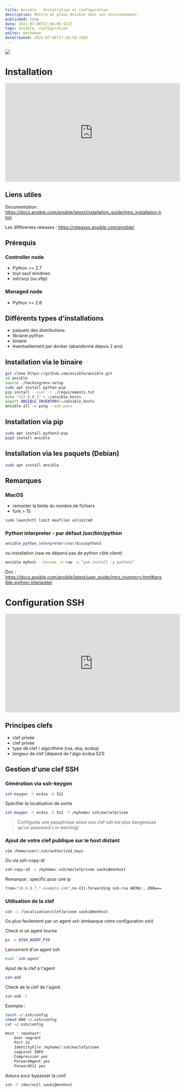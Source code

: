 ```yaml
---
title: Ansible - Installation et configuration
description: Mettre en place Ansible dans son environnement
published: true
date: 2021-07-08T17:36:05.922Z
tags: ansible, configuration
editor: markdown
dateCreated: 2021-07-08T17:18:58.350Z
---
```


![](https://blog.dbi-services.com/wp-insides/uploads/sites/2/2021/03/ansible-logo.png)

# Installation
<div class="video-responsive">
  <iframe width="560" height="315" src="https://www.youtube.com/embed/0P25aOuUyxY" title="YouTube video player" frameborder="0" allow="accelerometer; autoplay; clipboard-write; encrypted-media; gyroscope; picture-in-picture" allowfullscreen></iframe>
  </div>

## Liens utiles

Documentation : https://docs.ansible.com/ansible/latest/installation_guide/intro_installation.html

Les différentes releases : https://releases.ansible.com/ansible/


## Prérequis
### Controller node
* Python >= 2.7
* tout sauf windows
* ssh/scp (ou sftp)


### Managed node
* Python >= 2.6




## Différents types d'installations
* paquets des distributions
* librairie python
* binaire
* éventuellement par docker (abandonné depuis 2 ans)

## Installation via le binaire
```bash
git clone https://github.com/ansible/ansible.git
cd ansible
source ./hacking/env-setup
sudo apt install python-pip
pip install --user -r ./requirements.txt
echo "127.0.0.1" > ~/ansible_hosts
export ANSIBLE_INVENTORY=~/ansible_hosts
ansible all -m ping --ask-pass
```


## Installation via pip
```bash
sudo apt install python3-pip
pip3 install ansible
```

## Installation via les paquets (Debian)
```bash
sudo apt install ansible
```  

## Remarques
### MacOS
* remonter la limite du nombre de fichiers
* fork > 15
```bash
sudo launchctl limit maxfiles unlimited
```  

### Python interpreter - par défaut /usr/bin/python
```bash
ansible_python_interpreter=/usr/bin/python3
``` 

ou installation (raw ne dépend pas de python côté client)
```bash
ansible myhost --become -m raw -a "yum install -y python2"
``` 
Doc : https://docs.ansible.com/ansible/latest/user_guide/intro_inventory.html#ansible-python-interpreter

# Configuration SSH

<div class="video-responsive">
<iframe width="560" height="315" src="https://www.youtube.com/embed/dpDQ94huxmI" title="YouTube video player" frameborder="0" allow="accelerometer; autoplay; clipboard-write; encrypted-media; gyroscope; picture-in-picture" allowfullscreen></iframe>
    </div>

## Principes clefs
* clef privée
* clef privée
* type de clef / algorithme (rsa, dsa, ecdsa)
* longeur de clef (dépend de l'algo ecdsa 521)

## Gestion d'une clef SSH

### Génération via ssh-keygen
```bash
ssh-keygen -t ecdsa -b 521
```

Spécifier la localisation de sortie
```bash
ssh-keygen -t ecdsa -b 521 -f /myhome/.ssh/maclefprivee
```

> Configurez une passphrase sinon une clef ssh est plus dangereuse qu'un password
{.is-warning}

### Ajout de votre clef publique sur le host distant
```bash
vim /home/user/.ssh/authorized_keys
```
Ou via ssh-copy-id
```bash
ssh-copy-id -i /myhome/.ssh/maclefprivee xavki@monhost
``` 

Remarque : specific pour une ip
```bash
from="10.0.0.?,*.example.com",no-X11-forwarding ssh-rsa AB3Nz...EN8w== xavki@monhost
```


### Utilisation de la clef
```bash
ssh -i /localisation/clef/privee xavki@monhost
```

Ou plus facilement par un agent ssh (embarque votre configuration ssh)

Check si un agent tourne
```bash
ps -p $SSH_AGENT_PID
```
Lancement d'un agent ssh
```bash
eval `ssh-agent`
```
Ajout de la clef à l'agent
```bash
ssh-add
```
Check de la clef de l'agent
```bash
ssh-add -l
```

Exemple :
```bash
touch ~/.ssh/config
chmod 600 ~/.ssh/config
cat ~/.ssh/config

Host * !monhost*
    User vagrant
    Port 22
    IdentityFile /myhome/.ssh/maclefprivee
    LogLevel INFO
    Compression yes
    ForwardAgent yes
    ForwardX11 yes
```

Astuce pour bypasser la conf
```bash
ssh -F /dev/null xavki@monhost
```